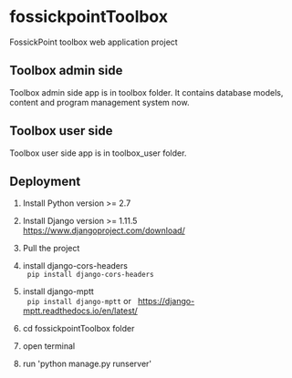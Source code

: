 # fossickpointToolbox
FossickPoint toolbox web application project

## Toolbox admin side
Toolbox admin side app is in toolbox folder. It contains database models, content and program management system now.

## Toolbox user side
Toolbox user side app is in toolbox_user folder.

## Deployment
1. Install Python version >= 2.7
2. Install Django version >= 1.11.5 https://www.djangoproject.com/download/
3. Pull the project
4. install django-cors-headers   
``` pip install django-cors-headers```
5. install django-mptt  
``` pip install django-mptt``` or  
https://django-mptt.readthedocs.io/en/latest/

6. cd fossickpointToolbox folder
7. open terminal
8. run 'python manage.py runserver'

